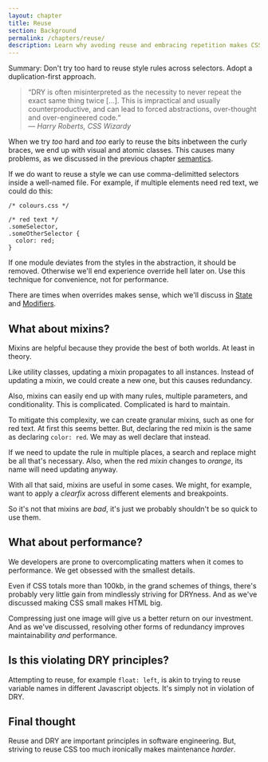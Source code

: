 ```yaml
---
layout: chapter
title: Reuse
section: Background
permalink: /chapters/reuse/
description: Learn why avoding reuse and embracing repetition makes CSS maintenance easier.
---
```


Summary: Don't try too hard to reuse style rules across selectors. Adopt a duplication-first approach.

> &ldquo;DRY is often misinterpreted as the necessity to never repeat the exact same thing twice [...]. This is impractical and usually counterproductive, and can lead to forced abstractions, over-thought and over-engineered code.&ldquo;
<br>&mdash; <cite>Harry Roberts, CSS Wizardy</cite>

When we try *too* hard and *too* early to reuse the bits inbetween the curly braces, we end up with visual and atomic classes. This causes many problems, as we discussed in the previous chapter [semantics](/chapters/semantics/).

If we do want to reuse a style we can use comma-delimitted selectors inside a well-named file. For example, if  multiple elements need red text, we could do this:

	/* colours.css */

	/* red text */
	.someSelector,
	.someOtherSelector {
	  color: red;
	}

If one module deviates from the styles in the abstraction, it should be removed. Otherwise we'll end experience override hell later on. Use this technique for convenience, not for performance.

There are times when overrides makes sense, which we'll discuss in [State](/chapters/state/) and [Modifiers](/chapters/modifiers/).

## What about mixins?

Mixins are helpful because they provide the best of both worlds. At least in theory.

Like utility classes, updating a mixin propagates to all instances. Instead of updating a mixin, we could create a new one, but this causes redundancy.

Also, mixins can easily end up with many rules, multiple parameters, and conditionality. This is complicated. Complicated is hard to maintain.

To mitigate this complexity, we can create granular mixins, such as one for red text. At first this seems better. But, declaring the red mixin is the same as declaring `color: red`. We may as well declare that instead.

If we need to update the rule in multiple places, a search and replace might be all that's necessary. Also, when the red *mixin* changes to *orange*, its name will need updating anyway.

With all that said, mixins are useful in some cases. We might, for example, want to apply a *clearfix* across different elements and breakpoints.

So it's not that mixins are *bad*, it's just we probably shouldn't be so quick to use them.

## What about performance?

We developers are prone to overcomplicating matters when it comes to performance. We get obsessed with the smallest details.

Even if CSS totals more than 100kb, in the grand schemes of things, there's probably very little gain from mindlessly striving for DRYness. And as we've discussed making CSS small makes HTML big.

Compressing just one image will give us a better return on our investment. And as we've discussed, resolving other forms of redundancy improves maintainability *and* performance.

## Is this violating DRY principles?

Attempting to reuse, for example `float: left`, is akin to trying to reuse variable names in different Javascript objects. It's simply not in violation of DRY.

## Final thought

Reuse and DRY are important principles in software engineering. But, striving to reuse CSS too much ironically makes maintenance *harder*.
